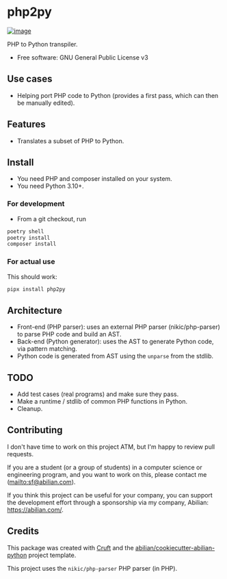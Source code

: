 # php2py

[![image](https://img.shields.io/pypi/v/php2py.svg)](https://pypi.python.org/pypi/php2py)

PHP to Python transpiler.

-   Free software: GNU General Public License v3

## Use cases

- Helping port PHP code to Python (provides a first pass, which can then be
  manually edited).

## Features

- Translates a subset of PHP to Python. 

## Install

- You need PHP and composer installed on your system.
- You need Python 3.10+.

### For development

- From a git checkout, run

```bash
poetry shell
poetry install
composer install
```

### For actual use

This should work:

```bash
pipx install php2py
```

## Architecture

- Front-end (PHP parser): uses an external PHP parser (nikic/php-parser) to
  parse PHP code and build an AST.
- Back-end (Python generator): uses the AST to generate Python code, via pattern matching.
- Python code is generated from AST using the `unparse` from the stdlib.

## TODO

- Add test cases (real programs) and make sure they pass.
- Make a runtime / stdlib of common PHP functions in Python.
- Cleanup.

## Contributing

I don't have time to work on this project ATM, but I'm happy to review pull requests.

If you are a student (or a group of students) in a computer science or engineering program, and you want to work on this, please contact me (<mailto:sf@abilian.com>).

If you think this project can be useful for your company, you can support the development effort through a sponsorship via my company, Abilian: <https://abilian.com/>.

## Credits

This package was created with [Cruft](https://cruft.github.io/cruft/) and the
[abilian/cookiecutter-abilian-python](https://github.com/abilian/cookiecutter-abilian-python)
project template.

This project uses the `nikic/php-parser` PHP parser (in PHP).
